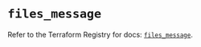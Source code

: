 # `files_message`

Refer to the Terraform Registry for docs: [`files_message`](https://registry.terraform.io/providers/files-com/files/0.1.365/docs/resources/message).
